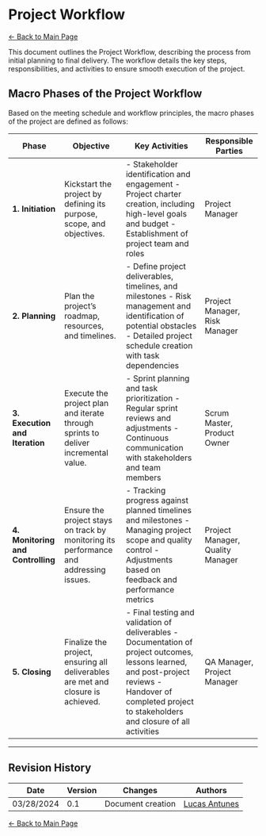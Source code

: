 # Project Workflow

[← Back to Main Page](../../index.md)

This document outlines the Project Workflow, describing the process from initial planning to final delivery. The workflow details the key steps, responsibilities, and activities to ensure smooth execution of the project.

## Macro Phases of the Project Workflow

Based on the meeting schedule and workflow principles, the macro phases of the project are defined as follows:

| **Phase**                         | **Objective**                                                                    | **Key Activities**                                                                                                                                                                                          | **Responsible Parties**    |
| ---------------------------------- | -------------------------------------------------------------------------------- | ------------------------------------------------------------------------------------------------------------------------------------------------------------------------------------------------------------- | -------------------------- |
| **1. Initiation**                 | Kickstart the project by defining its purpose, scope, and objectives.            | - Stakeholder identification and engagement  - Project charter creation, including high-level goals and budget  - Establishment of project team and roles                                                     | Project Manager            |
| **2. Planning**                   | Plan the project’s roadmap, resources, and timelines.                            | - Define project deliverables, timelines, and milestones  - Risk management and identification of potential obstacles  - Detailed project schedule creation with task dependencies                            | Project Manager, Risk Manager |
| **3. Execution and Iteration**    | Execute the project plan and iterate through sprints to deliver incremental value.| - Sprint planning and task prioritization  - Regular sprint reviews and adjustments  - Continuous communication with stakeholders and team members                                                          | Scrum Master, Product Owner |
| **4. Monitoring and Controlling** | Ensure the project stays on track by monitoring its performance and addressing issues.| - Tracking progress against planned timelines and milestones  - Managing project scope and quality control  - Adjustments based on feedback and performance metrics                                           | Project Manager, Quality Manager |
| **5. Closing**                    | Finalize the project, ensuring all deliverables are met and closure is achieved.  | - Final testing and validation of deliverables  - Documentation of project outcomes, lessons learned, and post-project reviews  - Handover of completed project to stakeholders and closure of all activities | QA Manager, Project Manager |

---

## Revision History

| Date       | Version | Changes                           | Authors |
| ---------- | ------- | --------------------------------- | ------- |
| 03/28/2024 | 0.1     | Document creation                 |  [Lucas Antunes](https://github.com/LucasGSAntunes)        |

[← Back to Main Page](../../index.md)
